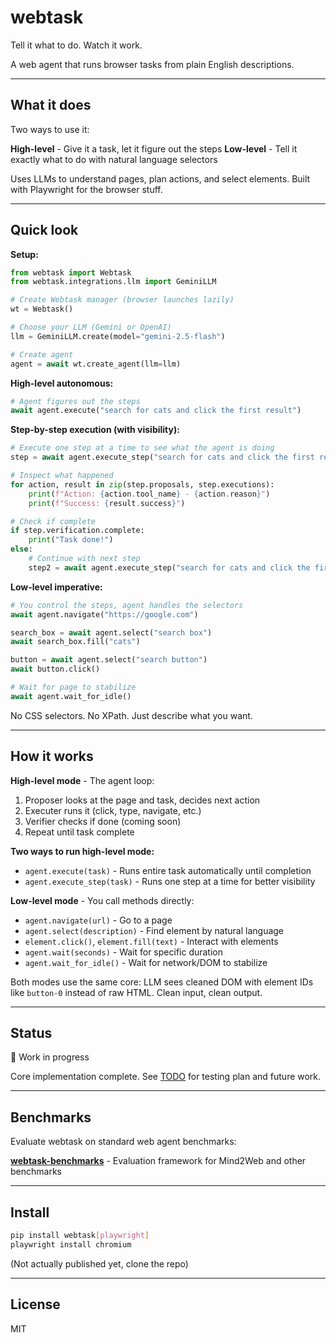# webtask

Tell it what to do. Watch it work.

A web agent that runs browser tasks from plain English descriptions.

---

## What it does

Two ways to use it:

**High-level** - Give it a task, let it figure out the steps
**Low-level** - Tell it exactly what to do with natural language selectors

Uses LLMs to understand pages, plan actions, and select elements. Built with Playwright for the browser stuff.

---

## Quick look

**Setup:**
```python
from webtask import Webtask
from webtask.integrations.llm import GeminiLLM

# Create Webtask manager (browser launches lazily)
wt = Webtask()

# Choose your LLM (Gemini or OpenAI)
llm = GeminiLLM.create(model="gemini-2.5-flash")

# Create agent
agent = await wt.create_agent(llm=llm)
```

**High-level autonomous:**
```python
# Agent figures out the steps
await agent.execute("search for cats and click the first result")
```

**Step-by-step execution (with visibility):**
```python
# Execute one step at a time to see what the agent is doing
step = await agent.execute_step("search for cats and click the first result")

# Inspect what happened
for action, result in zip(step.proposals, step.executions):
    print(f"Action: {action.tool_name} - {action.reason}")
    print(f"Success: {result.success}")

# Check if complete
if step.verification.complete:
    print("Task done!")
else:
    # Continue with next step
    step2 = await agent.execute_step("search for cats and click the first result")
```

**Low-level imperative:**
```python
# You control the steps, agent handles the selectors
await agent.navigate("https://google.com")

search_box = await agent.select("search box")
await search_box.fill("cats")

button = await agent.select("search button")
await button.click()

# Wait for page to stabilize
await agent.wait_for_idle()
```

No CSS selectors. No XPath. Just describe what you want.

---

## How it works

**High-level mode** - The agent loop:
1. Proposer looks at the page and task, decides next action
2. Executer runs it (click, type, navigate, etc.)
3. Verifier checks if done (coming soon)
4. Repeat until task complete

**Two ways to run high-level mode:**
- `agent.execute(task)` - Runs entire task automatically until completion
- `agent.execute_step(task)` - Runs one step at a time for better visibility

**Low-level mode** - You call methods directly:
- `agent.navigate(url)` - Go to a page
- `agent.select(description)` - Find element by natural language
- `element.click()`, `element.fill(text)` - Interact with elements
- `agent.wait(seconds)` - Wait for specific duration
- `agent.wait_for_idle()` - Wait for network/DOM to stabilize

Both modes use the same core: LLM sees cleaned DOM with element IDs like `button-0` instead of raw HTML. Clean input, clean output.

---

## Status

🚧 Work in progress

Core implementation complete. See [TODO](docs/todo.md) for testing plan and future work.

---

## Benchmarks

Evaluate webtask on standard web agent benchmarks:

**[webtask-benchmarks](https://github.com/steve-z-wang/webtask-benchmarks)** - Evaluation framework for Mind2Web and other benchmarks

---

## Install

```bash
pip install webtask[playwright]
playwright install chromium
```

(Not actually published yet, clone the repo)

---

## License

MIT
